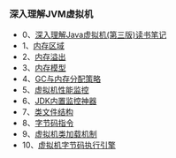### 深入理解JVM虚拟机
- 0、[深入理解Java虚拟机(第三版)读书笔记](https://mp.weixin.qq.com/s?__biz=MzU4NzYwNDAwMg==&mid=2247484258&idx=1&sn=affe444ecee20bee5e2041e9a2338cbc&chksm=fde8ca2fca9f43393993234aebd76a174c9acabd9234c838541071992cfc2bcfa7f6dd09fd76&scene=0#rd)
- 1、[内存区域](https://mp.weixin.qq.com/s?__biz=MzU4NzYwNDAwMg==&mid=2247484119&idx=1&sn=fcacaef42b10bea58bed65a71db998f4&chksm=fde8cb9bca9f428dce205eb6724d1b38f1e8927fe1b5744946854453&scene=0#rd)
- 2、[内存溢出](https://mp.weixin.qq.com/s?__biz=MzU4NzYwNDAwMg==&mid=2247484141&idx=2&sn=9a2785c85e8251983c853ae3f620fc70&chksm=fde8cba0ca9f42b61098681c10e8eaa3d38de16e4b788562c5bd79f94b4b00cfa685f2179bed&scene=0#rd)
- 3、[内存模型](https://mp.weixin.qq.com/s?__biz=MzU4NzYwNDAwMg==&mid=2247484241&idx=1&sn=cf0f658850bbe9bec7ec99c2d0fc0d75&chksm=fde8ca1cca9f430ac99cb1714f0eb95169498769b682d22cf2b84203b72c3f718e406d45bfdb&scene=0#rd)
- 4、[GC与内存分配策略](https://mp.weixin.qq.com/s?__biz=MzU4NzYwNDAwMg==&mid=2247484152&idx=1&sn=d75f840977dad448dbbffb6d5ace8e3e&chksm=fde8cbb5ca9f42a3819ed33f3195cd33d3c139d99c70fa559812913461e7a0b2ccd06c2ef55d&scene=0#rd)
- 5、[虚拟机性能监控](https://mp.weixin.qq.com/s?__biz=MzU4NzYwNDAwMg==&mid=2247484178&idx=1&sn=6a3b47f1e1f085914e262aa6a0c74872&chksm=fde8ca5fca9f4349a623f5f0b75851a5a4b40f49ca97d15ff58baf17f0b6a4f54f6310cf309a&scene=0#rd)
- 6、[JDK内置监控神器](https://mp.weixin.qq.com/s?__biz=MzU4NzYwNDAwMg==&mid=2247484174&idx=1&sn=614077bbc1e26cd2a53357aafdee8652&chksm=fde8ca43ca9f43553643801674eb2d593b503ab1aec0173916b1b95308955f2bb3f5904a9676&scene=0#rd)
- 7、[类文件结构](https://mp.weixin.qq.com/s?__biz=MzU4NzYwNDAwMg==&mid=2247484195&idx=1&sn=8feb86fb5607896e5ce788075e3146d8&chksm=fde8ca6eca9f4378cd0e77915b0a1ee45baa15d7ca57a07c0d997aeaa69589fb44e282f6fad4&scene=0#rd)
- 8、[字节码指令](https://mp.weixin.qq.com/s?__biz=MzU4NzYwNDAwMg==&mid=2247484203&idx=1&sn=4ba182661774f427c015954e1629540e&chksm=fde8ca66ca9f4370da5e26682d1653c5f9901e7b55b01c2121aa37fe4bc6de3735f659022818&scene=0#rd)
- 9、[虚拟机类加载机制](https://mp.weixin.qq.com/s?__biz=MzU4NzYwNDAwMg==&mid=2247484211&idx=1&sn=961892a6dcd5108fe3ceffdf0f3bc83c&chksm=fde8ca7eca9f436833ac94042d1073804f4a73d7291e4a52bc483ce9850079965a93b2c4affd&scene=0#rd)
- 10、[虚拟机字节码执行引擎](https://mp.weixin.qq.com/s?__biz=MzU4NzYwNDAwMg==&mid=2247484233&idx=1&sn=5b6b11e3e28b134adff12372a9fdf72f&chksm=fde8ca04ca9f4312792e4a3655cec3a417786f7da8506b00a7f190d905148220f305ab7449a8&scene=0#rd)

